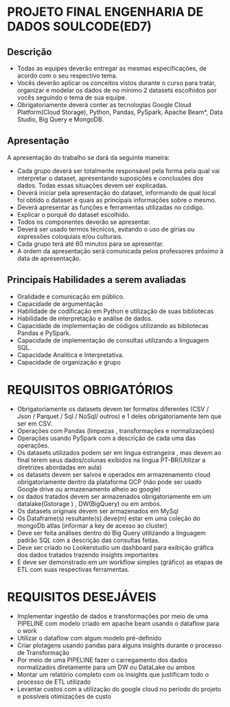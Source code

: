 # PROJETO FINAL ENGENHARIA DE DADOS SOULCODE(ED7)

## Descrição

* Todas as equipes deverão entregar as mesmas especificações, de acordo com o seu respectivo tema.
* Vocês deverão aplicar os conceitos vistos durante o curso para tratar, organizar e modelar os dados de no mínimo 2 datasets escolhidos por vocês seguindo o tema de sua equipe.
* Obrigatoriamente deverá conter as tecnologias Google Cloud Platform(Cloud Storage), Python, Pandas, PySpark, Apache Beam*, Data Studio, Big Query e MongoDB.



## Apresentação

A apresentação do trabalho se dará da seguinte maneira:

* Cada grupo deverá ser totalmente responsável pela forma pela qual vai interpretar o dataset, apresentando suposições e conclusões dos dados. Todas essas situações devem ser explicadas.
* Deverá iniciar pela apresentação do dataset, informando de qual local foi obtido o dataset e quais as principais informações sobre o mesmo.
* Deverá apresentar as funções e ferramentas utilizadas no código.
* Explicar o porquê do dataset escolhido.
* Todos os componentes deverão se apresentar.
* Deverá ser usado termos técnicos, evitando o uso de gírias ou expressões coloquiais e/ou culturais.
* Cada grupo terá até 60 minutos para se apresentar.
* A ordem da apresentação será comunicada pelos professores próximo à data de apresentação.


## Principais Habilidades a serem avaliadas

* Oralidade e comunicação em público.
* Capacidade de argumentação
* Habilidade de codificação em Python e utilização de suas bibliotecas
* Habilidade de interpretação e análise de dados.
* Capacidade de implementação de códigos utilizando as bibliotecas Pandas e PySpark.
* Capacidade de implementação de consultas utilizando a linguagem SQL.
* Capacidade Analítica e Interpretativa.
* Capacidade de organização e grupo


# REQUISITOS OBRIGATÓRIOS

* Obrigatoriamente os datasets devem ter formatos diferentes (CSV / Json / Parquet / Sql / NoSql/ outros) e 1 deles obrigatoriamente tem que ser em CSV.
* Operações com Pandas (limpezas , transformações e normalizações) 
* Operações usando PySpark com a descrição de cada uma das operações.
* Os datasets utilizados podem ser em lingua estrangeira , mas devem ao final terem seus dados/colunas exibidos na lingua PT-BR(Utilizar a diretrizes abordadas em aula)
* os datasets devem ser salvos e operados em armazenamento cloud obrigatoriamente dentro da plataforma GCP (não pode ser usado Google drive ou armazenamento alheio ao google)
* os dados tratados devem ser armazenados obrigatoriamente em um datalake(Gstorage ) , DW(BigQuery) ou em ambos.
* Os datasets originais devem ser armazenados em MySql
* Os Dataframe(s) resultante(s) deve(m) estar em uma coleção do mongoDb atlas (informar a key de acesso ao cluster) 
* Deve ser feita análises dentro do Big Query utilizando a linguagem padrão SQL com a descrição das consultas feitas.
* Deve ser criado no Lookerstudio um dashboard para exibição gráfica dos dados tratados trazendo insights importantes
* E deve ser demonstrado em um workflow simples (gráfico) as etapas de ETL com suas respectivas ferramentas.


# REQUISITOS DESEJÁVEIS

* Implementar ingestão de dados e transformações por meio de uma PIPELINE com modelo criado em apache beam usando o dataflow para o work
* Utilizar o dataflow com algum modelo pré-definido
* Criar plotagens usando pandas para alguns insights durante o processo de Transformação 
* Por meio de uma PIPELINE fazer o carregamento dos dados normalizados diretamente para um DW ou DataLake ou ambos
* Montar um relatório completo com os insights que justificam todo o processo de ETL utilizado
* Levantar custos com a utilização do google cloud no período do projeto e possíveis otimizações de custo